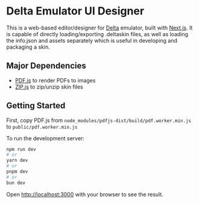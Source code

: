 # Delta Emulator UI Designer

This is a web-based editor/designer for [Delta](https://github.com/rileytestut/Delta) emulator, built with [Next.js](https://nextjs.org/). It is capable of directly loading/exporting .deltaskin files, as well as loading the info.json and assets separately which is useful in developing and packaging a skin.

## Major Dependencies

-   [PDF.js](https://mozilla.github.io/pdf.js/) to render PDFs to images
-   [ZIP.js](https://gildas-lormeau.github.io/zip.js/) to zip/unzip skin files

## Getting Started

First, copy PDF.js from `node_modules/pdfjs-dist/build/pdf.worker.min.js` to `public/pdf.worker.min.js`

To run the development server:

```bash
npm run dev
# or
yarn dev
# or
pnpm dev
# or
bun dev
```

Open [http://localhost:3000](http://localhost:3000) with your browser to see the result.
